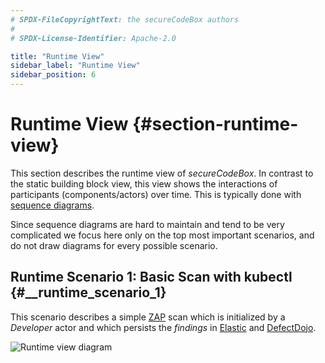 ```yaml
---
# SPDX-FileCopyrightText: the secureCodeBox authors
#
# SPDX-License-Identifier: Apache-2.0

title: "Runtime View"
sidebar_label: "Runtime View"
sidebar_position: 6
---
```

# Runtime View {#section-runtime-view}

This section describes the runtime view of _secureCodeBox_. In contrast to the static building block view, this view shows the interactions of participants (components/actors) over time. This is typically done with [sequence diagrams][wiki-uml-sequence].

Since sequence diagrams are hard to maintain and tend to be very complicated we focus here only on the top most important scenarios, and do not draw diagrams for every possible scenario.

## Runtime Scenario 1: Basic Scan with kubectl {#__runtime_scenario_1}

This scenario describes a simple [ZAP](/docs/scanners/zap) scan which is initialized by a _Developer_ actor and which persists the _findings_ in [Elastic][elastic] and [DefectDojo][defectdojo]. 

![Runtime view diagram](/img/docs/architecture/runtime-basic-scan-via-kubectl.png)

[wiki-uml-sequence]:  https://en.wikipedia.org/wiki/Sequence_diagram
[elastic]:            https://www.elastic.co/
[defectdojo]:         https://www.defectdojo.org/
